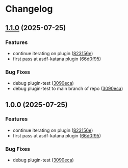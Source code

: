 # Changelog

## [1.1.0](https://github.com/dojoengine/asdf-katana/compare/v1.0.0...v1.1.0) (2025-07-25)


### Features

* continue iterating on plugin ([823156e](https://github.com/dojoengine/asdf-katana/commit/823156eb291d5fa80eda72976a13e2b6856b4263))
* first pass at asdf-katana plugin ([66d0f95](https://github.com/dojoengine/asdf-katana/commit/66d0f958659f1a65d8b467e432ccabfce1322808))


### Bug Fixes

* debug plugin-test ([3090eca](https://github.com/dojoengine/asdf-katana/commit/3090ecabc08da3d07979d2e6e59d73c006509410))
* debug plugin-test to main branch of repo ([3090eca](https://github.com/dojoengine/asdf-katana/commit/3090ecabc08da3d07979d2e6e59d73c006509410))

## 1.0.0 (2025-07-25)


### Features

* continue iterating on plugin ([823156e](https://github.com/dojoengine/asdf-katana/commit/823156eb291d5fa80eda72976a13e2b6856b4263))
* first pass at asdf-katana plugin ([66d0f95](https://github.com/dojoengine/asdf-katana/commit/66d0f958659f1a65d8b467e432ccabfce1322808))


### Bug Fixes

* debug plugin-test ([3090eca](https://github.com/dojoengine/asdf-katana/commit/3090ecabc08da3d07979d2e6e59d73c006509410))
